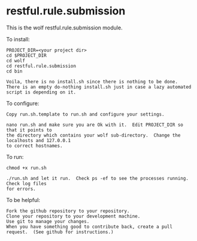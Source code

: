 restful.rule.submission
=======================

This is the wolf restful.rule.submission module.

To install:
```
PROJECT_DIR=<your project dir>
cd $PROJECT_DIR
cd wolf
cd restful.rule.submission
cd bin

Voila, there is no install.sh since there is nothing to be done.
There is an empty do-nothing install.sh just in case a lazy automated
script is depending on it.

```

To configure:
```
Copy run.sh.template to run.sh and configure your settings.

nano run.sh and make sure you are Ok with it.  Edit PROJECT_DIR so that it points to
the directory which contains your wolf sub-directory.  Change the localhosts and 127.0.0.1
to correct hostnames.
```

To run:
```
chmod +x run.sh

./run.sh and let it run.  Check ps -ef to see the processes running.  Check log files
for errors.
```

To be helpful:
```
Fork the github repository to your repository.
Clone your repository to your development machine.
Use git to manage your changes.
When you have something good to contribute back, create a pull request.  (See github for instructions.)

